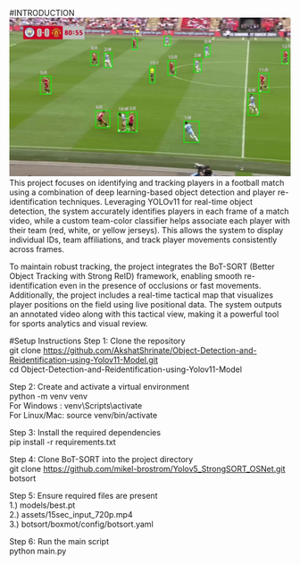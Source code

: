 #INTRODUCTION  
![Sample Output](output_first_frame_labeled.jpg)    
This project focuses on identifying and tracking players in a football match using a combination of deep learning-based object detection and player re-identification techniques. Leveraging YOLOv11 for real-time object detection, the system accurately identifies players in each frame of a match video, while a custom team-color classifier helps associate each player with their team (red, white, or yellow jerseys). This allows the system to display individual IDs, team affiliations, and track player movements consistently across frames.

To maintain robust tracking, the project integrates the BoT-SORT (Better Object Tracking with Strong ReID) framework, enabling smooth re-identification even in the presence of occlusions or fast movements. Additionally, the project includes a real-time tactical map that visualizes player positions on the field using live positional data. The system outputs an annotated video along with this tactical view, making it a powerful tool for sports analytics and visual review.

#Setup Instructions 
Step 1: Clone the repository   
git clone https://github.com/AkshatShrinate/Object-Detection-and-Reidentification-using-Yolov11-Model.git   
cd Object-Detection-and-Reidentification-using-Yolov11-Model   

Step 2: Create and activate a virtual environment   
python -m venv venv     
For Windows : venv\Scripts\activate    
For Linux/Mac: source venv/bin/activate      

Step 3: Install the required dependencies       
pip install -r requirements.txt      

Step 4: Clone BoT-SORT into the project directory     
git clone https://github.com/mikel-brostrom/Yolov5_StrongSORT_OSNet.git botsort      

Step 5: Ensure required files are present    
1.) models/best.pt     
2.) assets/15sec_input_720p.mp4      
3.) botsort/boxmot/config/botsort.yaml    

Step 6: Run the main script    
python main.py
